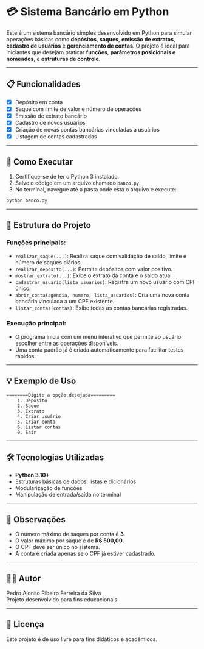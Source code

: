 # 💳 Sistema Bancário em Python

Este é um sistema bancário simples desenvolvido em Python para simular operações básicas como **depósitos**, **saques**, **emissão de extratos**, **cadastro de usuários** e **gerenciamento de contas**. O projeto é ideal para iniciantes que desejam praticar **funções**, **parâmetros posicionais e nomeados**, e **estruturas de controle**.

---

## 📋 Funcionalidades

- [x] Depósito em conta  
- [x] Saque com limite de valor e número de operações  
- [x] Emissão de extrato bancário  
- [x] Cadastro de novos usuários  
- [x] Criação de novas contas bancárias vinculadas a usuários  
- [x] Listagem de contas cadastradas  

---

## 🚀 Como Executar

1. Certifique-se de ter o Python 3 instalado.
2. Salve o código em um arquivo chamado `banco.py`.
3. No terminal, navegue até a pasta onde está o arquivo e execute:

```bash
python banco.py
```

---

## 🧠 Estrutura do Projeto

### Funções principais:

- `realizar_saque(...)`: Realiza saque com validação de saldo, limite e número de saques diários.
- `realizar_deposito(...)`: Permite depósitos com valor positivo.
- `mostrar_extrato(...)`: Exibe o extrato da conta e o saldo atual.
- `cadastrar_usuario(lista_usuarios)`: Registra um novo usuário com CPF único.
- `abrir_conta(agencia, numero, lista_usuarios)`: Cria uma nova conta bancária vinculada a um CPF existente.
- `listar_contas(contas)`: Exibe todas as contas bancárias registradas.

### Execução principal:

- O programa inicia com um menu interativo que permite ao usuário escolher entre as operações disponíveis.
- Uma conta padrão já é criada automaticamente para facilitar testes rápidos.

---

## 💡 Exemplo de Uso

```
========Digite a opção desejada=========
    1. Depósito
    2. Saque
    3. Extrato
    4. Criar usuário
    5. Criar conta
    6. Listar contas
    0. Sair
```

---

## 🛠 Tecnologias Utilizadas

- **Python 3.10+**
- Estruturas básicas de dados: listas e dicionários
- Modularização de funções
- Manipulação de entrada/saída no terminal

---

## 📌 Observações

- O número máximo de saques por conta é **3**.
- O valor máximo por saque é de **R$ 500,00**.
- O CPF deve ser único no sistema.
- A conta é criada apenas se o CPF já estiver cadastrado.

---

## 🧑‍💻 Autor

Pedro Alonso Ribeiro Ferreira da Silva  
Projeto desenvolvido para fins educacionais.

---

## 📄 Licença

Este projeto é de uso livre para fins didáticos e acadêmicos.
